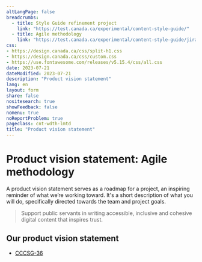 ```yaml
---
altLangPage: false
breadcrumbs:
  - title: Style Guide refinement project
    link: "https://test.canada.ca/experimental/content-style-guide/"
  - title: Agile methodology
    link: "https://test.canada.ca/experimental/content-style-guide/jira/"    
css:
- https://design.canada.ca/css/split-h1.css
- https://design.canada.ca/css/custom.css
- https://use.fontawesome.com/releases/v5.15.4/css/all.css
date: 2023-07-21
dateModified: 2023-07-21
description: "Product vision statement"
lang: en
layout: form
share: false
nositesearch: true
showFeedback: false
nomenu: true
noReportProblem: true
pageclass: cnt-wdth-lmtd
title: "Product vision statement"
---
```

<h1 property="name" id="wb-cont" dir="ltr"><span class="stacked"><span>Product vision statement</span>: <span>Agile methodology</span></span></h1>
<p>A product vision statement serves as a roadmap for a project, an inspiring reminder of what we’re working toward.  It's a short description of what you will do, specifically directed towards the team and project goals.</p>
<blockquote class="mrgn-tp-lg mrgn-bttm-lg">
  <p>Support public servants in writing accessible, inclusive and cohesive digital content that inspires trust.</p>
</blockquote>
<h2 class="h3">Our product vision statement</h2>
<div class="mrgn-tp-lg">
  <ul class=" fa-ul">
    <li><span class="fa-li"><span class="fab fa-jira fa-lg"></span></span><a href="https://canada-style-guide.atlassian.net/browse/CCCSG-36">CCCSG-36</a></li>
  </ul>
</div>
